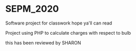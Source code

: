 # SEPM_2020
Software project
for
classwork
hope ya'll can read 

Project using PHP to calculate charges with respect to bulb

this has been reviewed by SHARON
